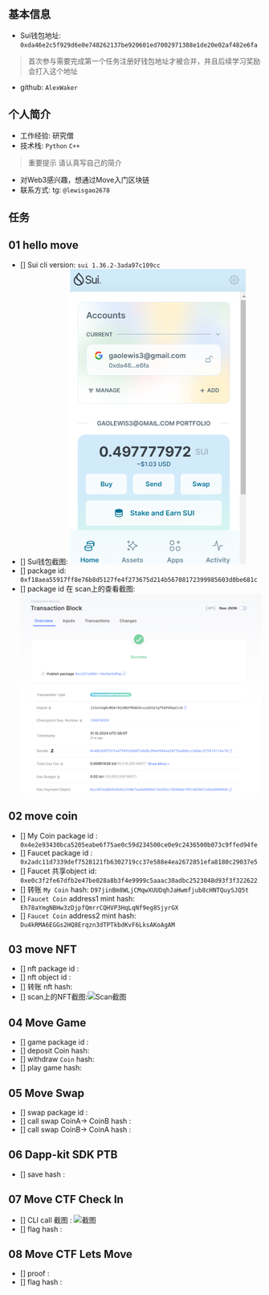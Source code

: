 ## 基本信息
- Sui钱包地址: `0xda46e2c5f929d6e0e748262137be920601ed7002971388e1de20e02af482e6fa`
> 首次参与需要完成第一个任务注册好钱包地址才被合并，并且后续学习奖励会打入这个地址
- github: `AlexWaker`

## 个人简介
- 工作经验: 研究僧
- 技术栈: `Python` `C++`
> 重要提示 请认真写自己的简介
- 对Web3感兴趣，想通过Move入门区块链
- 联系方式: tg: `@lewisgao2678` 

## 任务

##   01 hello move  
- [] Sui cli version: `sui 1.36.2-3ada97c109cc`
- [] Sui钱包截图: ![Sui钱包截图](./images/walletscreenshot.png)
- [] package id: `0xf18aea55917ff8e76b8d5127fe4f273675d214b56708172399985603d0be681c`
- [] package id 在 scan上的查看截图:![Scan截图](./images/scanscreenshot.png)

##   02 move coin
- [] My Coin package id : `0x4e2e93430bca5205eabe6f75ae0c59d234500ce0e9c2436500b073c9ffed94fe`
- [] Faucet package id : `0x2adc11d7339def7528121fb6302719cc37e588e4ea2672851efa8180c29037e5`
- [] Faucet 共享object id: `0xe0c3f2fe67dfb2e47be028a8b3f4e9999c5aaac30adbc2523048d93f3f322622`
- [] 转账 `My Coin` hash: `D97jinBm8WLjCMqwXUUDqhJaHwmfjub8cHNTQuySJQ5t`
- [] `Faucet Coin` address1 mint hash: `Eh78aYmgNBHw3zDjpfQmrrCQHVP3HqLqNf9eg8SjyrGX`
- [] `Faucet Coin` address2 mint hash: `Du4kRMA6EGGs2HQ8Erqzn3dTPTkbdKvF6LksAKoAgAM`

##   03 move NFT
- [] nft package id :
- [] nft object id : 
- [] 转账 nft  hash:
- [] scan上的NFT截图:![Scan截图](./images/你的图片地址)

##   04 Move Game
- [] game package id :
- [] deposit Coin hash:
- [] withdraw `Coin` hash:
- [] play game hash:

##   05 Move Swap
- [] swap package id :
- [] call swap CoinA-> CoinB  hash :
- [] call swap CoinB-> CoinA  hash :

##   06 Dapp-kit SDK PTB
- [] save hash :

##   07 Move CTF Check In
- [] CLI call 截图 : ![截图](./images/你的图片地址)
- [] flag hash :

##   08 Move CTF Lets Move
- [] proof : 
- [] flag hash :
